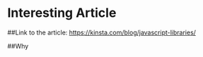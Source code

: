 # Interesting Article

##Link to the article: 
https://kinsta.com/blog/javascript-libraries/

##Why 